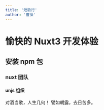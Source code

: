 ```yaml
---
title: '短歌行'
author: '曹操'
---
```


# 愉快的 Nuxt3 开发体验

## 安装 npm 包

### nuxt 团队

#### unjs 组织

对酒当歌，人生几何！
譬如朝露，去日苦多。


<!-- ::Profile
对酒当歌，人生几何  
譬如朝露，去日苦多
:: -->

<!-- ```ts
import { defineNuxtConfig } from 'nuxt'

// https://v3.nuxtjs.org/api/configuration/nuxt.config
export default defineNuxtConfig({
  modules: ['@nuxt/content'],
  content: {},
  postcss: {
    plugins: {
      tailwindcss: {},
    },
  },
})

``` -->
